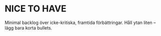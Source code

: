 # NICE TO HAVE

Minimal backlog över icke-kritiska, framtida förbättringar. Håll ytan liten – lägg bara korta bullets.
